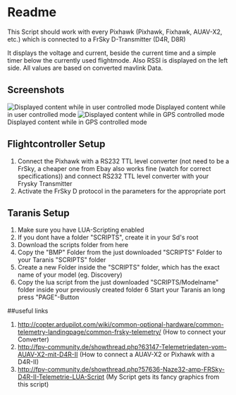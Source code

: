 # Readme
This Script should work with every Pixhawk (Pixhawk, Fixhawk, AUAV-X2, etc.) which
is connected to a FrSky D-Transmitter (D4R, D8R)

It displays the voltage and current, beside the current time and a simple timer below the currently used flightmode.
Also RSSI is displayed on the left side. All values are based on converted mavlink Data.
## Screenshots
![Displayed content while in user controlled mode](https://raw.githubusercontent.com/Jace25/LUA-Taranis-Pixhawk/master/lua1.JPG)
Displayed content while in user controlled mode
![Displayed content while in GPS controlled mode](https://raw.githubusercontent.com/Jace25/LUA-Taranis-Pixhawk/master/lua2.JPG)
Displayed content while in GPS controlled mode

## Flightcontroller Setup
1. Connect the Pixhawk with a RS232 TTL level converter (not need to be a FrSky, a cheaper one from Ebay also works fine (watch for correct specifications)) and connect RS232 TTL level converter with your Frysky Transmitter
2. Activate the FrSky D protocol in the parameters for the appropriate port

## Taranis Setup
1. Make sure you have LUA-Scripting enabled
2. If you dont have a folder "SCRIPTS", create it in your Sd's root
3. Download the scripts folder from here
3. Copy the "BMP" Folder from the just downloaded "SCRIPTS" Folder to your Taranis "SCRIPTS" folder
4. Create a new Folder inside the "SCRIPTS" folder, which has the exact name of your model (eg. Discovery)
5. Copy the lua script from the just downloaded "SCRIPTS/Modelname" folder inside your previously created folder
6 Start your Taranis an long press "PAGE"-Button

##useful links
1. http://copter.ardupilot.com/wiki/common-optional-hardware/common-telemetry-landingpage/common-frsky-telemetry/ (How to connect your Converter)
2. http://fpv-community.de/showthread.php?63147-Telemetriedaten-vom-AUAV-X2-mit-D4R-II (How to connect a AUAV-X2 or Pixhawk with a D4R-II)
3. http://fpv-community.de/showthread.php?57636-Naze32-amp-FRSky-D4R-II-Telemetrie-LUA-Script (My Script gets its fancy graphics from this script)
